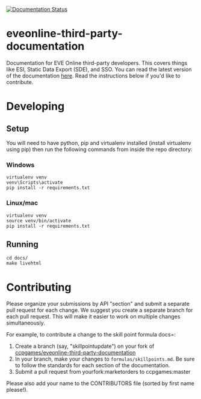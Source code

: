 [![Documentation Status](https://readthedocs.org/projects/eveonline-third-party-documentation/badge/?version=latest)](https://eveonline-third-party-documentation.readthedocs.io/en/latest/)

# eveonline-third-party-documentation
Documentation for EVE Online third-party developers. This covers things like ESI, Static Data Export (SDE), and SSO.  You can read the
latest version of the documentation [here](https://eveonline-third-party-documentation.readthedocs.io/en/latest/).
Read the instructions below if you'd like to contribute.

# Developing
## Setup
You will need to have python, pip and virtualenv installed (install virtualenv using pip) then run the following commands from inside the repo directory:

### Windows
    virtualenv venv
    venv\Scripts\activate
    pip install -r requirements.txt

### Linux/mac
    virtualenv venv
    source venv/bin/activate
    pip install -r requirements.txt

## Running
    cd docs/
    make livehtml

# Contributing
Please organize your submissions by API "section" and submit a separate pull
request for each change.  We suggest you create a separate branch for each
pull request.  This will make it easier to work on multiple changes
simultaneously.

For example, to contribute a change to the skill point formula docs=:

1. Create a branch (say, "skillpointupdate") on your fork of [ccpgames/eveonline-third-party-documentation](https://github.com/ccpgames/eveonline-third-party-documentation)
2. In your branch, make your changes to `formulas/skillpoints.md`.  Be sure to follow the standards for each section of the documentation.
3. Submit a pull request from yourfork:marketorders to ccpgames:master

Please also add your name to the CONTRIBUTORS file (sorted by first name please!).
